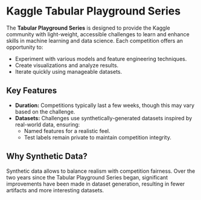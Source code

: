 # Kaggle Tabular Playground Series

The **Tabular Playground Series** is designed to provide the Kaggle community with light-weight, accessible challenges to learn and enhance skills in machine learning and data science. Each competition offers an opportunity to:

- Experiment with various models and feature engineering techniques.
- Create visualizations and analyze results.
- Iterate quickly using manageable datasets.

## Key Features
- **Duration:** Competitions typically last a few weeks, though this may vary based on the challenge.
- **Datasets:** Challenges use synthetically-generated datasets inspired by real-world data, ensuring:
  - Named features for a realistic feel.
  - Test labels remain private to maintain competition integrity.

## Why Synthetic Data?
Synthetic data allows to balance realism with competition fairness. Over the two years since the Tabular Playground Series began, significant improvements have been made in dataset generation, resulting in fewer artifacts and more interesting datasets. 

